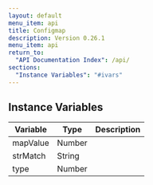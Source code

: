 ```yaml
---
layout: default
menu_item: api
title: Configmap
description: Version 0.26.1
menu_item: api
return_to:
  "API Documentation Index": /api/
sections:
  "Instance Variables": "#ivars"
---
```


## <a name="ivars"></a>Instance Variables

| Variable | Type | Description |
| --- | --- | --- |
| <a name="mapValue"></a>mapValue | Number |  |
| <a name="strMatch"></a>strMatch | String |  |
| <a name="type"></a>type | Number |  |

